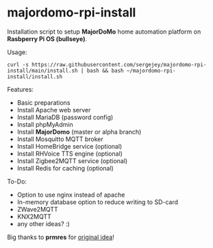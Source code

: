 # majordomo-rpi-install

Installation script to setup __MajorDoMo__ home automation platform on __Rasbperry Pi OS (bullseye)__.

Usage:
```
curl -s https://raw.githubusercontent.com/sergejey/majordomo-rpi-install/main/install.sh | bash && bash ~/majordomo-rpi-install/install.sh
```
Features:
* Basic preparations
* Install Apache web server
* Install MariaDB (password config)
* Install phpMyAdmin  
* Install __MajorDomo__ (master or alpha branch)
* Install Mosquitto MQTT broker
* Install HomeBridge service (optional)
* Install RHVoice TTS engine (optional)
* Install Zigbee2MQTT service (optional)
* Install Redis for caching (optional)

To-Do:
* Option to use nginx instead of apache
* In-memory database option to reduce writing to SD-card
* ZWave2MQTT
* KNX2MQTT
* any other ideas? :)

Big thanks to **prmres** for [original idea](https://mjdm.ru/forum/viewtopic.php?p=92843#p92843)!